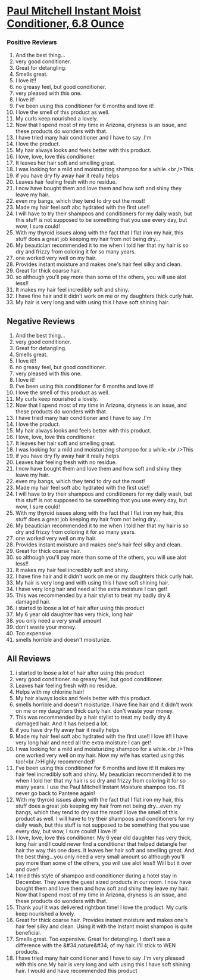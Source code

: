 # [Paul Mitchell Instant Moist Conditioner, 6.8 Ounce](https://products.checkmycream.com/products/Paul-Mitchell-Instant-Moist-Conditioner-6.8-Ounce.html)

### Positive Reviews

<ol>
      <li>And the best thing...</li>
      <li>very good conditioner.</li>
      <li>Great for detangling.</li>
      <li>Smells great.</li>
      <li>I love it!!</li>
      <li>no greasy feel, but good conditioner.</li>
      <li>very pleased with this one.</li>
      <li>I love it!</li>
      <li>I&#x27;ve been using this conditioner for 6 months and love it!</li>
      <li>I love the smell of this product as well.</li>
      <li>My curls keep nourished a lovely.</li>
      <li>Now that I spend most of my time in Arizona, dryness is an issue, and these products do wonders with that.</li>
      <li>I have tried many hair conditioner and I have to say .I&#x27;m</li>
      <li>I love the product.</li>
      <li>My hair always looks and feels better with this product.</li>
      <li>I love, love, love this conditioner.  </li>
      <li>It leaves her hair soft and smelling great.  </li>
      <li>I was looking for a mild and moisturizing shampoo for a while.&lt;br /&gt;This</li>
      <li>if you have dry fly away hair it really helps</li>
      <li>Leaves hair feeling fresh with no residue.</li>
      <li>I now have bought them and love them and how soft and shiny they leave my hair.</li>
      <li>even my bangs, which they tend to dry out the most!</li>
      <li>Made my hair feel soft abc hydrated with the first use!!</li>
      <li>I will have to try their shampoos and conditioners for my daily wash, but this stuff is not supposed to be something that you use every day, but wow, I sure could!</li>
      <li>With my thyroid issues along with the fact that I flat iron my hair, this stuff does a great job keeping my hair from not being dry...</li>
      <li>My beautician recommended it to me when I told her that my hair is so dry and frizzy from coloring it for so many years.</li>
      <li>one worked very well on my hair.</li>
      <li>Provides instant moisture and makes one&#x27;s hair feel silky and clean.</li>
      <li>Great for thick coarse hair.</li>
      <li>so although you&#x27;ll pay more than some of the others, you will use alot less!!  </li>
      <li>It makes my hair feel incredibly soft and shiny.</li>
      <li>I have fine hair and it didn&#x27;t work on me or my daughters thick curly hair.</li>
      <li>My hair is very long and with using this I have soft shining hair.</li>
</ol>


<h2>Negative Reviews</h2>
<ol>
<li> And the best thing...</li>
<li> very good conditioner.</li>
<li> Great for detangling.</li>
<li> Smells great.</li>
<li> I love it!!</li>
<li> no greasy feel, but good conditioner.</li>
<li> very pleased with this one.</li>
<li> I love it!</li>
<li> I&#x27;ve been using this conditioner for 6 months and love it!</li>
<li> I love the smell of this product as well.</li>
<li> My curls keep nourished a lovely.</li>
<li> Now that I spend most of my time in Arizona, dryness is an issue, and these products do wonders with that.</li>
<li> I have tried many hair conditioner and I have to say .I&#x27;m</li>
<li> I love the product.</li>
<li> My hair always looks and feels better with this product.</li>
<li> I love, love, love this conditioner.  </li>
<li> It leaves her hair soft and smelling great.  </li>
<li> I was looking for a mild and moisturizing shampoo for a while.&lt;br /&gt;This</li>
<li> if you have dry fly away hair it really helps</li>
<li> Leaves hair feeling fresh with no residue.</li>
<li> I now have bought them and love them and how soft and shiny they leave my hair.</li>
<li> even my bangs, which they tend to dry out the most!</li>
<li> Made my hair feel soft abc hydrated with the first use!!</li>
<li> I will have to try their shampoos and conditioners for my daily wash, but this stuff is not supposed to be something that you use every day, but wow, I sure could!</li>
<li> With my thyroid issues along with the fact that I flat iron my hair, this stuff does a great job keeping my hair from not being dry...</li>
<li> My beautician recommended it to me when I told her that my hair is so dry and frizzy from coloring it for so many years.</li>
<li> one worked very well on my hair.</li>
<li> Provides instant moisture and makes one&#x27;s hair feel silky and clean.</li>
<li> Great for thick coarse hair.</li>
<li> so although you&#x27;ll pay more than some of the others, you will use alot less!!  </li>
<li> It makes my hair feel incredibly soft and shiny.</li>
<li> I have fine hair and it didn&#x27;t work on me or my daughters thick curly hair.</li>
<li> My hair is very long and with using this I have soft shining hair.</li>
<li> I have very long hair and need all the extra moisture I can get!</li>
<li> This was recommended by a hair stylist to treat my badly dry &amp; damaged hair.</li>
<li> i started to loose a lot of hair after using this product</li>
<li> My 6 year old daughter has very thick, long hair</li>
<li> you only need a very small amount</li>
<li> don&#x27;t waste your money.</li>
<li> Too expensive.</li>
<li> smells horrible and doesn&#x27;t moisturize.</li>
</ol>

<h2>All Reviews</h2>

<ol>
    <li> i started to loose a lot of hair after using this product</li>
    <li> very good conditioner. no greasy feel, but good conditioner.</li>
    <li> Leaves hair feeling fresh with no residue.</li>
    <li> Helps with my chlorine hair!</li>
    <li> My hair always looks and feels better with this product.</li>
    <li> smells horrible and doesn&#x27;t moisturize. I have fine hair and it didn&#x27;t work on me or my daughters thick curly hair. don&#x27;t waste your money.</li>
    <li> This was recommended by a hair stylist to treat my badly dry &amp; damaged hair. And it has helped a lot.</li>
    <li> if you have dry fly away hair it really helps</li>
    <li> Made my hair feel soft abc hydrated with the first use!! I love it!! I have very long hair and need all the extra moisture I can get!</li>
    <li> I was looking for a mild and moisturizing shampoo for a while.&lt;br /&gt;This one worked very well on my hair. Now my wife has started using this too!&lt;br /&gt;Highly recommended!</li>
    <li> I&#x27;ve been using this conditioner for 6 months and love it! It makes my hair feel incredibly soft and shiny. My beautician recommended it to me when I told her that my hair is so dry and frizzy from coloring it for so many years. I use the Paul Mitchell Instant Moisture shampoo too. I&#x27;ll never go back to Pantene again!</li>
    <li> With my thyroid issues along with the fact that I flat iron my hair, this stuff does a great job keeping my hair from not being dry...even my bangs, which they tend to dry out the most! I love the smell of this product as well. I will have to try their shampoos and conditioners for my daily wash, but this stuff is not supposed to be something that you use every day, but wow, I sure could! I love it!</li>
    <li> I love, love, love this conditioner.  My 6 year old daughter has very thick, long hair and I could never find a conditioner that helped detangle her hair the way this one does.  It leaves her hair soft and smelling great.  And the best thing...you only need a very small amount so although you&#x27;ll pay more than some of the others, you will use alot less!!  Will but it over and over!</li>
    <li> I tried this style of shampoo and conditioner during a hotel stay in December. They were the guest sized products in our room. I now have bought them and love them and how soft and shiny they leave my hair. Now that I spend most of my time in Arizona, dryness is an issue, and these products do wonders with that.</li>
    <li> Thank you! It was delivered rightbon time! I love the product. My curls keep nourished a lovely.</li>
    <li> Great for thick coarse hair. Provides instant moisture and makes one&#x27;s hair feel silky and clean. Using it with the Instant moist shampoo is quite beneficial.</li>
    <li> Smells great. Too expensive. Great for detangling. I don&#x27;t see a difference with the &amp;#34;nature&amp;#34; of my hair. I&#x27;ll stick to WEN products.</li>
    <li> I have tried many hair conditioner and I have to say .I&#x27;m very pleased with this one.My hair is very long and with using this I have soft shining hair. I would and have recommended this product</li>
</ol>




